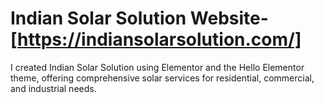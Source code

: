 # Indian Solar Solution Website- [https://indiansolarsolution.com/]
I created Indian Solar Solution using Elementor and the Hello Elementor theme, offering comprehensive solar services for residential, commercial, and industrial needs.
